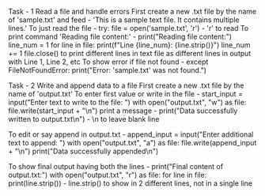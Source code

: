 Task - 1  Read a file and handle errors
First create a new .txt file by the name of 'sample.txt' and feed -
'This is a sample text file.
It contains multiple lines.'
To just read the file - try:
    file = open('sample.txt', 'r') - 'r' to read
 To print command 'Reading file content:' - print("Reading file content:")
 line_num = 1
    for line in file:
        print(f"Line {line_num}: {line.strip()}")
        line_num += 1
    file.close()
    to print different lines in text file as different lines in output with Line 1, Line 2, etc
To show error if file not found - 
except FileNotFoundError:
    print("Error: 'sample.txt' was not found.")


Task - 2   Write and append data to a file
First create a new .txt file by the name of 'output.txt'
To enter first value or write in the file - 
start_input = input("Enter text to write to the file: ")
with open("output.txt", "w") as file:
    file.write(start_input + "\n")
print a message - print("Data successfully written to output.txt\n")  - \n to leave blank line

To edit or say append in output.txt - 
append_input = input("Enter additional text to append: ")
with open("output.txt", "a") as file:
    file.write(append_input + "\n")
    print("Data successfully appended\n")

To show final output having both the lines - 
print("Final content of output.txt:")
with open("output.txt", "r") as file:
    for line in file:
        print(line.strip()) - line.strip() to show in 2 different lines, not in a single line


